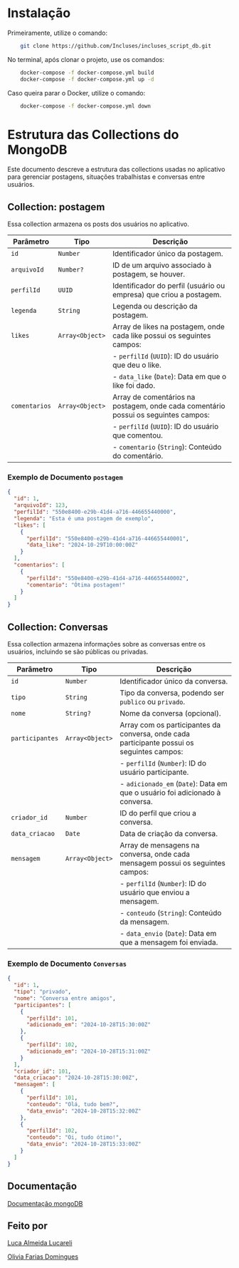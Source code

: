 # Instalação

Primeiramente, utilize o comando:

```bash
    git clone https://github.com/Incluses/incluses_script_db.git
```

No terminal, após clonar o projeto, use os comandos: 

```bash
    docker-compose -f docker-compose.yml build
    docker-compose -f docker-compose.yml up -d
```

Caso queira parar o Docker, utilize o comando:
```bash
    docker-compose -f docker-compose.yml down
```

# Estrutura das Collections do MongoDB

Este documento descreve a estrutura das collections usadas no aplicativo para gerenciar postagens, situações trabalhistas e conversas entre usuários.

## Collection: **postagem**

Essa collection armazena os posts dos usuários no aplicativo.

| Parâmetro      | Tipo                 | Descrição                                                                                 |
|----------------|----------------------|-------------------------------------------------------------------------------------------|
| `id`           | `Number`             | Identificador único da postagem.                                                          |
| `arquivoId`    | `Number?`            | ID de um arquivo associado à postagem, se houver.                                         |
| `perfilId`     | `UUID`               | Identificador do perfil (usuário ou empresa) que criou a postagem.                        |
| `legenda`      | `String`             | Legenda ou descrição da postagem.                                                         |
| `likes`        | `Array<Object>`      | Array de likes na postagem, onde cada like possui os seguintes campos:                    |
|                |                      | - `perfilId` (`UUID`): ID do usuário que deu o like.                                     |
|                |                      | - `data_like` (`Date`): Data em que o like foi dado.                                     |
| `comentarios`  | `Array<Object>`      | Array de comentários na postagem, onde cada comentário possui os seguintes campos:        |
|                |                      | - `perfilId` (`UUID`): ID do usuário que comentou.                                       |
|                |                      | - `comentario` (`String`): Conteúdo do comentário.                                       |

### Exemplo de Documento `postagem`

```json
{
  "id": 1,
  "arquivoId": 123,
  "perfilId": "550e8400-e29b-41d4-a716-446655440000",
  "legenda": "Esta é uma postagem de exemplo",
  "likes": [
    {
      "perfilId": "550e8400-e29b-41d4-a716-446655440001",
      "data_like": "2024-10-29T10:00:00Z"
    }
  ],
  "comentarios": [
    {
      "perfilId": "550e8400-e29b-41d4-a716-446655440002",
      "comentario": "Ótima postagem!"
    }
  ]
}
```

## Collection: **Conversas**

Essa collection armazena informações sobre as conversas entre os usuários, incluindo se são públicas ou privadas.

| Parâmetro      | Tipo                 | Descrição                                                                                 |
|----------------|----------------------|-------------------------------------------------------------------------------------------|
| `id`           | `Number`             | Identificador único da conversa.                                                          |
| `tipo`         | `String`             | Tipo da conversa, podendo ser `publico` ou `privado`.                                     |
| `nome`         | `String?`            | Nome da conversa (opcional).                                                              |
| `participantes`| `Array<Object>`      | Array com os participantes da conversa, onde cada participante possui os seguintes campos:|
|                |                      | - `perfilId` (`Number`): ID do usuário participante.                                      |
|                |                      | - `adicionado_em` (`Date`): Data em que o usuário foi adicionado à conversa.              |
| `criador_id`   | `Number`             | ID do perfil que criou a conversa.                                                        |
| `data_criacao` | `Date`               | Data de criação da conversa.                                                              |
| `mensagem`     | `Array<Object>`      | Array de mensagens na conversa, onde cada mensagem possui os seguintes campos:            |
|                |                      | - `perfilId` (`Number`): ID do usuário que enviou a mensagem.                             |
|                |                      | - `conteudo` (`String`): Conteúdo da mensagem.                                            |
|                |                      | - `data_envio` (`Date`): Data em que a mensagem foi enviada.                              |

### Exemplo de Documento `Conversas`

```json
{
  "id": 1,
  "tipo": "privado",
  "nome": "Conversa entre amigos",
  "participantes": [
    {
      "perfilId": 101,
      "adicionado_em": "2024-10-28T15:30:00Z"
    },
    {
      "perfilId": 102,
      "adicionado_em": "2024-10-28T15:31:00Z"
    }
  ],
  "criador_id": 101,
  "data_criacao": "2024-10-28T15:30:00Z",
  "mensagem": [
    {
      "perfilId": 101,
      "conteudo": "Olá, tudo bem?",
      "data_envio": "2024-10-28T15:32:00Z"
    },
    {
      "perfilId": 102,
      "conteudo": "Oi, tudo ótimo!",
      "data_envio": "2024-10-28T15:33:00Z"
    }
  ]
}
```

## Documentação

[Documentação mongoDB](https://www.mongodb.com/pt-br/docs/)


## Feito por

[Luca Almeida Lucareli](https://github.com/LucaLucareli)

[Olivia Farias Domingues](https://github.com/oliviaworks)
